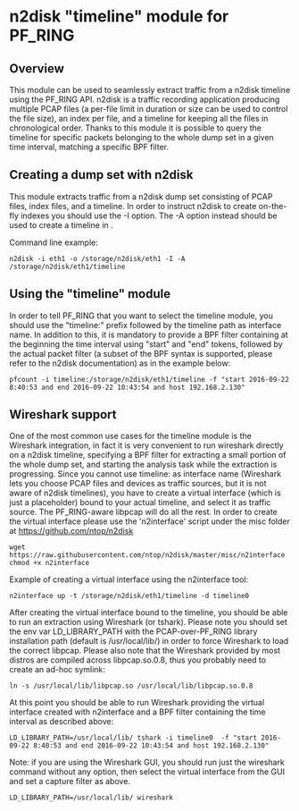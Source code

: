# n2disk "timeline" module for PF_RING

## Overview
This module can be used to seamlessly extract traffic from a n2disk timeline using the PF_RING API.
n2disk is a traffic recording application producing multiple PCAP files (a per-file limit in duration 
or size can be used to control the file size), an index per file, and a timeline for keeping all the 
files in chronological order. Thanks to this module it is possible to query the timeline for specific
packets belonging to the whole dump set in a given time interval, matching a specific BPF filter.

## Creating a dump set with n2disk
This module extracts traffic from a n2disk dump set consisting of PCAP files, index files, and a timeline.
In order to instruct n2disk to create on-the-fly indexes you should use the -I option. The -A <path> option
instead should be used to create a timeline in <path>.

Command line example:

```
n2disk -i eth1 -o /storage/n2disk/eth1 -I -A /storage/n2disk/eth1/timeline
```

## Using the "timeline" module
In order to tell PF_RING that you want to select the timeline module, you should use the "timeline:" prefix 
followed by the timeline path as interface name. In addition to this, it is mandatory to provide a BPF filter
containing at the beginning the time interval using "start" and "end" tokens, followed by the actual packet 
filter (a subset of the BPF syntax is supported, please refer to the n2disk documentation) as in the example
below:

```
pfcount -i timeline:/storage/n2disk/eth1/timeline -f "start 2016-09-22 8:40:53 and end 2016-09-22 10:43:54 and host 192.168.2.130"
```

## Wireshark support
One of the most common use cases for the timeline module is the Wireshark integration, in fact it is very 
convenient to run wireshark directly on a n2disk timeline, specifying a BPF filter for extracting a small
portion of the whole dump set, and starting the analysis task while the extraction is progressing.
Since you cannot use timeline:<path> as interface name (Wireshark lets you choose PCAP files and devices 
as traffic sources, but it is not aware of n2disk timelines), you have to create a virtual interface 
(which is just a placeholder) bound to your actual timeline, and select it as traffic source. The 
PF_RING-aware libpcap will do all the rest. In order to create the virtual interface please use the 
'n2interface' script under the misc folder at https://github.com/ntop/n2disk

```
wget https://raw.githubusercontent.com/ntop/n2disk/master/misc/n2interface
chmod +x n2interface
```

Example of creating a virtual interface using the n2interface tool:

``` 
n2interface up -t /storage/n2disk/eth1/timeline -d timeline0
``` 

After creating the virtual interface bound to the timeline, you should be able to run an extraction using 
Wireshark (or tshark).
Please note you should set the env var LD_LIBRARY_PATH with the PCAP-over-PF_RING library installation path 
(default is /usr/local/lib/) in order to force Wireshark to load the correct libpcap. Please also note that
the Wireshark provided by most distros are compiled across libpcap.so.0.8, thus you probably need to create
an ad-hoc symlink:

```
ln -s /usr/local/lib/libpcap.so /usr/local/lib/libpcap.so.0.8 
``` 

At this point you should be able to run Wireshark providing the virtual interface created with n2interface
and a BPF filter containing the time interval as described above:

```
LD_LIBRARY_PATH=/usr/local/lib/ tshark -i timeline0  -f "start 2016-09-22 8:40:53 and end 2016-09-22 10:43:54 and host 192.168.2.130"
```

Note: if you are using the Wireshark GUI, you should run just the wireshark command without any option, then
select the virtual interface from the GUI and set a capture filter as above.

```
LD_LIBRARY_PATH=/usr/local/lib/ wireshark
```

